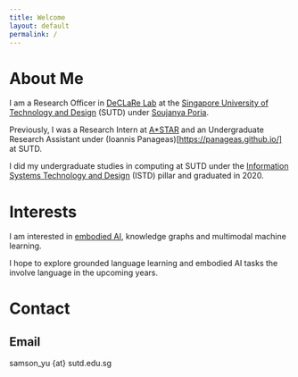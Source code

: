 ```yaml
---
title: Welcome
layout: default
permalink: /
---
```


# About Me
I am a Research Officer in [DeCLaRe Lab](https://declare-lab.net/) at the [Singapore University of Technology and Design](https://sutd.edu.sg/) (SUTD) under [Soujanya Poria](https://sporia.info/).

Previously, I was a Research Intern at [A*STAR](https://www.a-star.edu.sg/) and an Undergraduate Research Assistant under (Ioannis Panageas)[https://panageas.github.io/] at SUTD.

I did my undergraduate studies in computing at SUTD under the [Information Systems Technology and Design](https://istd.sutd.edu.sg/) (ISTD) pillar and graduated in 2020.

# Interests
I am interested in [embodied AI](https://embodied-ai.org/), knowledge graphs and multimodal machine learning.

I hope to explore grounded language learning and embodied AI tasks the involve language in the upcoming years.

# Contact
## Email
samson_yu {at} sutd.edu.sg
